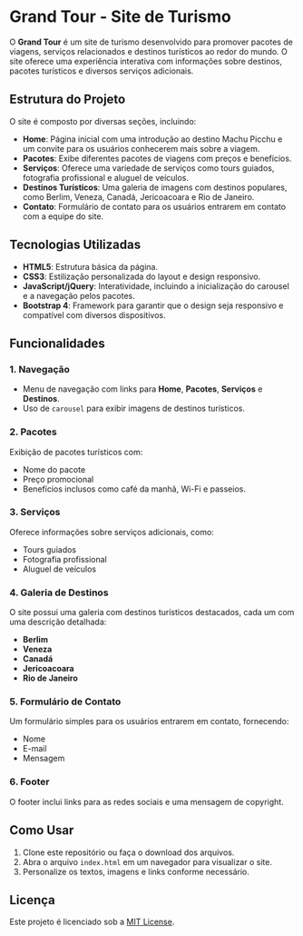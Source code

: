 # Grand Tour - Site de Turismo

O **Grand Tour** é um site de turismo desenvolvido para promover pacotes de viagens, serviços relacionados e destinos turísticos ao redor do mundo. O site oferece uma experiência interativa com informações sobre destinos, pacotes turísticos e diversos serviços adicionais.

## Estrutura do Projeto

O site é composto por diversas seções, incluindo:

- **Home**: Página inicial com uma introdução ao destino Machu Picchu e um convite para os usuários conhecerem mais sobre a viagem.
- **Pacotes**: Exibe diferentes pacotes de viagens com preços e benefícios.
- **Serviços**: Oferece uma variedade de serviços como tours guiados, fotografia profissional e aluguel de veículos.
- **Destinos Turísticos**: Uma galeria de imagens com destinos populares, como Berlim, Veneza, Canadá, Jericoacoara e Rio de Janeiro.
- **Contato**: Formulário de contato para os usuários entrarem em contato com a equipe do site.

## Tecnologias Utilizadas

- **HTML5**: Estrutura básica da página.
- **CSS3**: Estilização personalizada do layout e design responsivo.
- **JavaScript/jQuery**: Interatividade, incluindo a inicialização do carousel e a navegação pelos pacotes.
- **Bootstrap 4**: Framework para garantir que o design seja responsivo e compatível com diversos dispositivos.

## Funcionalidades

### 1. Navegação

- Menu de navegação com links para **Home**, **Pacotes**, **Serviços** e **Destinos**.
- Uso de `carousel` para exibir imagens de destinos turísticos.

### 2. Pacotes

Exibição de pacotes turísticos com:

- Nome do pacote
- Preço promocional
- Benefícios inclusos como café da manhã, Wi-Fi e passeios.

### 3. Serviços

Oferece informações sobre serviços adicionais, como:

- Tours guiados
- Fotografia profissional
- Aluguel de veículos

### 4. Galeria de Destinos

O site possui uma galeria com destinos turísticos destacados, cada um com uma descrição detalhada:

- **Berlim**
- **Veneza**
- **Canadá**
- **Jericoacoara**
- **Rio de Janeiro**

### 5. Formulário de Contato

Um formulário simples para os usuários entrarem em contato, fornecendo:

- Nome
- E-mail
- Mensagem

### 6. Footer

O footer inclui links para as redes sociais e uma mensagem de copyright.

## Como Usar

1. Clone este repositório ou faça o download dos arquivos.
2. Abra o arquivo `index.html` em um navegador para visualizar o site.
3. Personalize os textos, imagens e links conforme necessário.

## Licença

Este projeto é licenciado sob a [MIT License](LICENSE).
